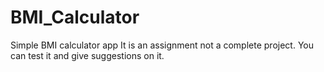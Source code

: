 # BMI_Calculator
Simple BMI calculator app
It is an assignment not a complete project. You can test it and give suggestions on it.
